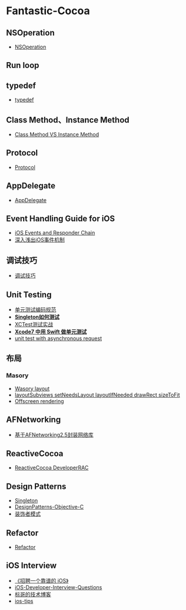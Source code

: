 # Fantastic-Cocoa
## NSOperation
- [NSOperation](http://nshipster.cn/nsoperation/)

## Run loop

## typedef
- [typedef](https://github.com/duguyihou/musical-spork/blob/master/typedef.md)

## Class Method、Instance Method
- [Class Method VS Instance Method](https://github.com/duguyihou/musical-spork/blob/master/Class%20Method%20VS%20Instance%20Method.md)

## Protocol

- [Protocol](https://github.com/duguyihou/musical-spork/blob/master/Protocol.md)

## AppDelegate
- [AppDelegate](https://github.com/duguyihou/musical-spork/blob/master/AppDelegate.md)

## Event Handling Guide for iOS
- [iOS Events and Responder Chain](https://github.com/duguyihou/musical-spork/blob/master/iOS%20Events%20and%20Responder%20Chain.md)
- [深入浅出iOS事件机制](http://zhoon.github.io/ios/2015/04/12/ios-event.html)

## 调试技巧
- [调试技巧](https://github.com/duguyihou/musical-spork/blob/master/调试技巧.md)

## Unit Testing
- [单元测试编码规范](http://zixun.github.io/blog/2015/04/16/iosdan-yuan-ce-shi-xi-lie-dan-yuan-ce-shi-bian-ma-gui-fan/)
- **[Singleton如何测试](http://zixun.github.io/blog/2015/04/16/iosdan-yuan-ce-shi-xi-lie-singletonru-he-ce-shi/)**
- [XCTest测试实战](http://morisunshine.com/ios/xctest/)
- **[Xcode7 中用 Swift 做单元测试](http://swift.gg/2016/03/23/unit-testing-swift/)**
- [unit test with asynchronous request]()

## 布局

### Masory
- [Wasory layout](http://www.henishuo.com/category/autolayout/)
- [layoutSubviews setNeedsLayout layoutIfNeeded drawRect sizeToFit](https://github.com/duguyihou/musical-spork/blob/master/layoutSubviews%20setNeedsLayout%20layoutIfNeeded%20drawRect%20sizeToFit.md)
- [Offscreen rendering](https://github.com/duguyihou/musical-spork/blob/master/offScreen%20Rendering.md)

## AFNetworking
- [基于AFNetworking2.5封装网络库](http://www.henishuo.com/base-on-afnetworking-wrapper/)

## **ReactiveCocoa**
- [ReactiveCocoa DeveloperRAC](https://github.com/duguyihou/musical-spork/blob/master/ReactiveCocoa%20DeveloperRAC.md)

## Design Patterns
- [Singleton](https://github.com/duguyihou/musical-spork/blob/master/Singleton.md)
- [DesignPatterns-Objective-C](https://github.com/leichunfeng/DesignPatterns-Objective-C)
- [装饰者模式](http://yulingtianxia.com/blog/2014/05/10/zhuang-shi-zhe-mo-shi/)

## Refactor
- [Refactor](https://github.com/duguyihou/musical-spork/blob/master/Refactor.md)

## iOS Interview
* [《招聘一个靠谱的 iOS》](https://github.com/ChenYilong/iOSInterviewQuestions)
* [iOS-Developer-Interview-Questions](https://github.com/lzyy/iOS-Developer-Interview-Questions)
* [标哥的技术博客](http://www.henishuo.com)
* [ios-tips](https://github.com/coolnameismy/ios-tips)

